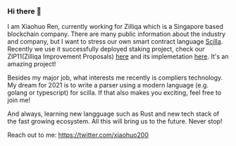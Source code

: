 ### Hi there 👋 

I am Xiaohuo Ren, currently working for Zilliqa which is a Singapore based blockchain company. There are many public information about the industry and company, but I want to stress our own smart contract language [Scilla](https://scilla.readthedocs.io/en/latest/). Recently we use it successfully deployed staking project, check our ZIP11(Zilliqa Improvement Proposals) [here](https://github.com/Zilliqa/ZIP/blob/master/zips/zip-11.md) and its implemetation [here](https://github.com/Zilliqa/staking-contract/tree/main/contracts). It's an amazing project!

Besides my major job, what interests me recently is compliers technology. My dream for 2021 is to write a parser using a modern language (e.g. golang or typescript) for scilla. If that also makes you exciting, feel free to join me! 

And always, learning new langguage such as Rust and new tech stack of the fast growing ecosystem. All this will bring us to the future. Never stop!

Reach out to me: https://twitter.com/xiaohuo200
